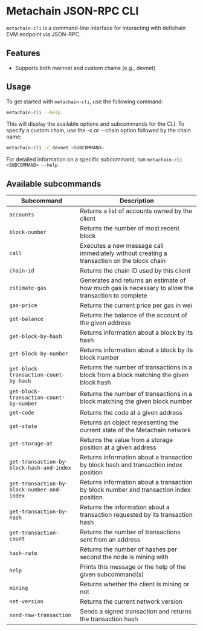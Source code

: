 # Metachain JSON-RPC CLI

`metachain-cli` is a command-line interface for interacting with defichain EVM endpoint via JSON-RPC.

## Features

- Supports both mainnet and custom chains (e.g., devnet)

## Usage

To get started with `metachain-cli`, use the following command:

```bash
metachain-cli --help
```

This will display the available options and subcommands for the CLI. To specify a custom chain, use the -c or --chain option followed by the chain name:

```bash
metachain-cli -c devnet <SUBCOMMAND>
```

For detailed information on a specific subcommand, run `metachain-cli <SUBCOMMAND> --help`

## Available subcommands

| Subcommand                                 | Description                                                               |
|--------------------------------------------|---------------------------------------------------------------------------|
| `accounts`                                 | Returns a list of accounts owned by the client                           |
| `block-number`                             | Returns the number of most recent block                                  |
| `call`                                     | Executes a new message call immediately without creating a transaction on the block chain |
| `chain-id`                                 | Returns the chain ID used by this client                                 |
| `estimate-gas`                             | Generates and returns an estimate of how much gas is necessary to allow the transaction to complete |
| `gas-price`                                | Returns the current price per gas in wei                                 |
| `get-balance`                              | Returns the balance of the account of the given address                  |
| `get-block-by-hash`                        | Returns information about a block by its hash                            |
| `get-block-by-number`                      | Returns information about a block by its block number                    |
| `get-block-transaction-count-by-hash`      | Returns the number of transactions in a block from a block matching the given block hash |
| `get-block-transaction-count-by-number`    | Returns the number of transactions in a block matching the given block number |
| `get-code`                                 | Returns the code at a given address                                      |
| `get-state`                                | Returns an object representing the current state of the Metachain network |
| `get-storage-at`                           | Returns the value from a storage position at a given address             |
| `get-transaction-by-block-hash-and-index`  | Returns information about a transaction by block hash and transaction index position |
| `get-transaction-by-block-number-and-index`| Returns information about a transaction by block number and transaction index position |
| `get-transaction-by-hash`                  | Returns the information about a transaction requested by its transaction hash |
| `get-transaction-count`                    | Returns the number of transactions sent from an address                  |
| `hash-rate`                                | Returns the number of hashes per second the node is mining with          |
| `help`                                     | Prints this message or the help of the given subcommand(s)               |
| `mining`                                   | Returns whether the client is mining or not                              |
| `net-version`                              | Returns the current network version                                      |
| `send-raw-transaction`                     | Sends a signed transaction and returns the transaction hash              |
